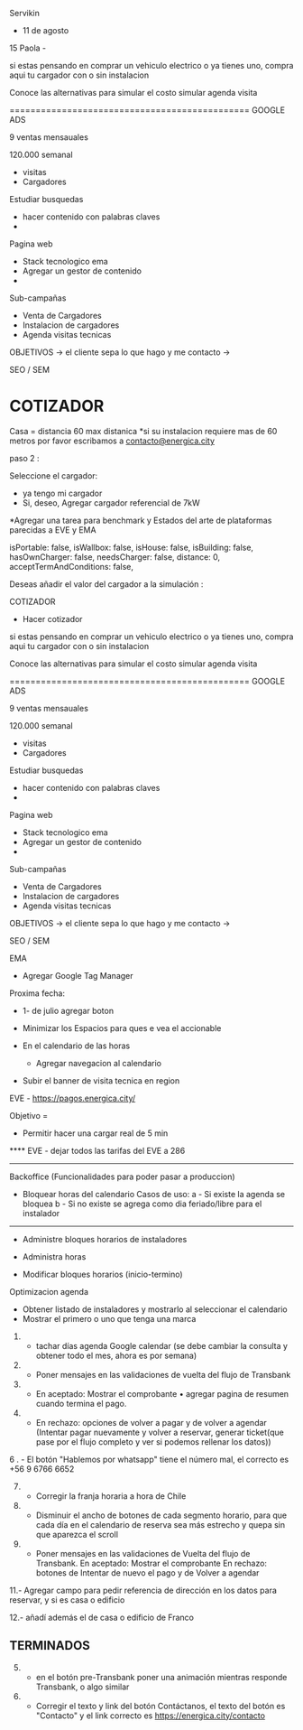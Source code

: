 

Servikin
- 11 de agosto 

15 
Paola - 

si estas pensando en comprar un vehiculo electrico o ya tienes uno, compra aqui tu cargador con o sin instalacion 

Conoce las alternativas para simular el costo 
simular
agenda visita 



==============================================
GOOGLE ADS

9 ventas mensauales 

120.000 semanal 

- visitas
- Cargadores 




Estudiar busquedas
- hacer contenido con palabras claves
- 



Pagina web 
- Stack tecnologico ema
- Agregar un gestor de contenido 
- 


Sub-campañas
- Venta de Cargadores
- Instalacion de cargadores
- Agenda visitas tecnicas 


OBJETIVOS 
-> el cliente sepa lo que hago y me contacto
-> 


SEO / SEM



COTIZADOR
============================

Casa  = distancia 60 max distanica 
*si su instalacion requiere mas de 60 metros por favor escribamos a contacto@energica.city



paso 2  :

Seleccione el cargador: 
- ya tengo mi cargador 
- Si, deseo, Agregar cargador referencial de 7kW


*Agregar una tarea para benchmark y Estados del arte de plataformas parecidas a EVE y EMA 



  isPortable: false,
  isWallbox: false,
  isHouse: false,
  isBuilding: false,  
  hasOwnCharger: false,
  needsCharger: false,
  distance: 0,
  acceptTermAndConditions: false,
  
  
  Deseas añadir el valor del cargador a la simulación :
  
  
  

COTIZADOR 
- Hacer cotizador 



si estas pensando en comprar un vehiculo electrico o ya tienes uno, compra aqui tu cargador con o sin instalacion 

Conoce las alternativas para simular el costo 
simular
agenda visita 



==============================================
GOOGLE ADS

9 ventas mensauales 

120.000 semanal 

- visitas
- Cargadores 




Estudiar busquedas
- hacer contenido con palabras claves
- 



Pagina web 
- Stack tecnologico ema
- Agregar un gestor de contenido 
- 


Sub-campañas
- Venta de Cargadores
- Instalacion de cargadores
- Agenda visitas tecnicas 


OBJETIVOS 
-> el cliente sepa lo que hago y me contacto
-> 


SEO / SEM



EMA
- Agregar Google Tag Manager





Proxima fecha:
- 1- de julio  agregar boton 
- Minimizar los Espacios para ques e vea el accionable 
- En el calendario de las horas 
    - Agregar navegacion al calendario 
    
    
    
- Subir el banner de visita tecnica en region 


EVE -  https://pagos.energica.city/

Objetivo = 
- Permitir hacer una cargar real de 5 min 



**** EVE -  dejar todos las tarifas del EVE a 286 

________________________________________________________

Backoffice (Funcionalidades para poder pasar a produccion)
- Bloquear horas del calendario
Casos de uso:
a - Si existe la agenda se bloquea 
b - Si no existe se agrega como dia feriado/libre para el instalador 



________________________________________________________












- Administre bloques horarios de instaladores
- Administra horas 









- Modificar bloques horarios (inicio-termino)


Optimizacion agenda







- Obtener listado de instaladores y mostrarlo al seleccionar el calendario
- Mostrar el primero o uno que tenga una marca

1. - tachar días agenda Google calendar
(se debe cambiar la consulta y obtener todo el mes, ahora es por semana)


2. - Poner mensajes en las validaciones de vuelta del flujo de Transbank

3. - En aceptado: Mostrar el comprobante 
•⁠  ⁠⁠agregar pagina de resumen cuando termina el pago.


4. - En rechazo: opciones de volver a pagar y de volver a agendar
(⁠⁠⁠Intentar pagar nuevamente y volver a reservar, generar ticket(que pase por el flujo completo y ver si podemos rellenar los datos))



6 . - El botón "Hablemos por whatsapp" tiene el número mal, el correcto es +56 9 6766 6652 

7. - Corregir la franja horaria a hora de Chile

8. - Disminuir el ancho de botones de cada segmento horario, para que cada día en el calendario de reserva sea más estrecho y quepa sin que aparezca el scroll


9.  - Poner mensajes en las validaciones de 
Vuelta del flujo de Transbank. En aceptado: Mostrar el comprobante
En rechazo: botones de Intentar de nuevo el pago y de Volver a agendar

11.- Agregar campo para pedir referencia de dirección en los datos para reservar, y si es casa o edificio

12.- añadí además el de casa o edificio de Franco

TERMINADOS
-----------------------------
5. - en el botón pre-Transbank poner una animación mientras responde Transbank, o algo similar

5. - Corregir el texto y link del botón Contáctanos, el texto del botón es "Contacto" y el link correcto es https://energica.city/contacto
